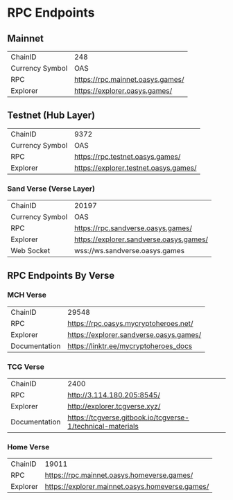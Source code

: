 # RPC Endpoints 


## Mainnet
|                 |                                    |
|-----------------|------------------------------------|
| ChainID         | 248                                |
| Currency Symbol | OAS                                |
| RPC             | https://rpc.mainnet.oasys.games/   |
| Explorer        | https://explorer.oasys.games/      |

## Testnet (Hub Layer)
|                 |                                         |
|-----------------|-----------------------------------------|
| ChainID         | 9372                                    |
| Currency Symbol | OAS                                     |
| RPC             | https://rpc.testnet.oasys.games/        |
| Explorer        | https://explorer.testnet.oasys.games/   |

### Sand Verse (Verse Layer)
|                 |                                            |
|-----------------|--------------------------------------------|
| ChainID         | 20197                                      |
| Currency Symbol | OAS                                        |
| RPC             | https://rpc.sandverse.oasys.games/         |
| Explorer        | https://explorer.sandverse.oasys.games/    |
| Web Socket      | wss://ws.sandverse.oasys.games             |


## RPC Endpoints By Verse


### MCH Verse

|                 |                                            |
|-----------------|--------------------------------------------|
| ChainID         | 29548                                      |
| RPC             | https://rpc.oasys.mycryptoheroes.net/      |
| Explorer        | https://explorer.sandverse.oasys.games/    |
| Documentation   | https://linktr.ee/mycryptoheroes_docs      |

### TCG Verse 

|                 |                                            |
|-----------------|--------------------------------------------|
| ChainID         | 2400                                      |
| RPC             | http://3.114.180.205:8545/                |
| Explorer        | http://explorer.tcgverse.xyz/   |
| Documentation   | https://tcgverse.gitbook.io/tcgverse-1/technical-materials      |

### Home Verse

|                 |                                            |
|-----------------|--------------------------------------------|
| ChainID         | 19011                                      |
| RPC             | https://rpc.mainnet.oasys.homeverse.games/    |
| Explorer        | https://explorer.mainnet.oasys.homeverse.games/   |
